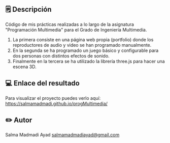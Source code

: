 ## 🗒️ Descripción 

Código de mis prácticas realizadas a lo largo de la asignatura "Programación Multimedia" para el Grado de Ingeniería Multimedia.

1. La primera consiste en una página web propia (portfolio) donde los reproductores de audio y video se han programado manualmente.
2. En la segunda se ha programado un juego básico y configurable para dos personas con distintos efectos de sonido.
3. Finalmente en la tercera se ha utilizado la librería three.js para hacer una escena 3D.

## 💻 Enlace del resultado 

Para visualizar el proyecto puedes verlo aquí: https://salmamadmadi.github.io/progMultimedia/

## ✏️ Autor 

Salma Madmadi Ayad
salmamadmadiayad@gmail.com
